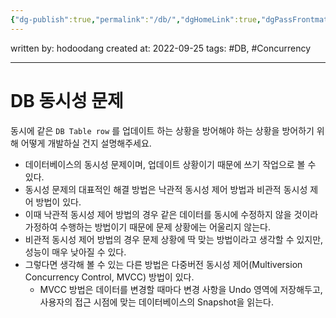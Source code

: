 ```yaml
---
{"dg-publish":true,"permalink":"/db/","dgHomeLink":true,"dgPassFrontmatter":false}
---
```



written by: hodoodang
created at: 2022-09-25
tags: #DB, #Concurrency

---

# DB 동시성 문제

동시에 같은 `DB Table row` 를 업데이트 하는 상황을 방어해야 하는 상황을 방어하기 위해 어떻게 개발하실 건지 설명해주세요.
- 데이터베이스의 동시성 문제이며, 업데이트 상황이기 때문에 쓰기 작업으로 볼 수 있다.
- 동시성 문제의 대표적인 해결 방법은 낙관적 동시성 제어 방법과 비관적 동시성 제어 방법이 있다.
- 이때 낙관적 동시성 제어 방법의 경우 같은 데이터를 동시에 수정하지 않을 것이라 가정하여 수행하는 방법이기 때문에 문제 상황에는 어울리지 않는다.
- 비관적 동시성 제어 방법의 경우 문제 상황에 딱 맞는 방법이라고 생각할 수 있지만, 성능이 매우 낮아질 수 있다.
- 그렇다면 생각해 볼 수 있는 다른 방법은 다중버전 동시성 제어(Multiversion Concurrency Control, MVCC) 방법이 있다.
	- MVCC 방법은 데이터를 변경할 때마다 변경 사항을 Undo 영역에 저장해두고, 사용자의 접근 시점에 맞는 데이터베이스의 Snapshot을 읽는다.